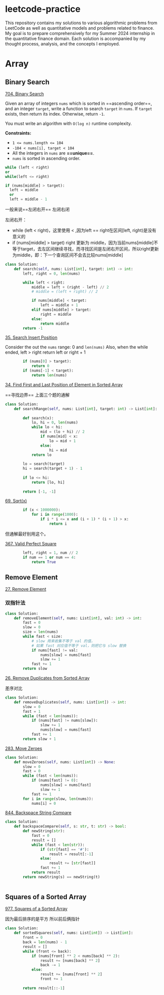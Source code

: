 # leetcode-practice
This repository contains my solutions to various algorithmic problems from LeetCode as well as quantitative models and problems related to finance. My goal is to prepare comprehensively for my Summer 2024 internship in the quantitative finance domain. Each solution is accompanied by my thought process, analysis, and the concepts I employed.

# Array

## Binary Search

[704. Binary Search](https://leetcode.com/problems/binary-search/)

Given an array of integers `nums` which is sorted in ==ascending order==, and an integer `target`, write a function to search `target` in `nums`. If `target` exists, then return its index. Otherwise, return `-1`.

You must write an algorithm with `O(log n)` runtime complexity.

**Constraints:**

- `1 <= nums.length <= 104`
- `-104 < nums[i], target < 104`
- All the integers in `nums` are **==unique==**.
- `nums` is sorted in ascending order.

```python
while (left < right)
or
while(left <= right)
```

```python
if (nums[middle] > target):
  left = middle 
  or 
  left = middle - 1
```

一般来说==左闭右开== 左闭右闭

左闭右开：

- while (left < right)，这里使用 < ,因为left == right在区间[left, right)是没有意义的
- if (nums[middle] > target) right 更新为 middle，因为当前nums[middle]不等于target，去左区间继续寻找，而寻找区间是左闭右开区间，所以right更新为middle，即：下一个查询区间不会去比较nums[middle]

```python
class Solution:
    def search(self, nums: List[int], target: int) -> int:
        left, right = 0, len(nums)  

        while left < right:  
            middle = left + (right - left) // 2
            # middle = (left + right) // 2

            if nums[middle] < target:
                left = middle + 1
            elif nums[middle] > target:
                right = middle  
            else:
                return middle
        return -1 
```

[35. Search Insert Position](https://leetcode.com/problems/search-insert-position/)

Consider the out the `nums` range: 0 and `len(nums)`
Also, when the while ended, left > right
return left or right + 1

```python
        if (nums[0] > target):
            return 0
        if (nums[-1] < target):
            return len(nums)
```



[34. Find First and Last Position of Element in Sorted Array](https://leetcode.com/problems/find-first-and-last-position-of-element-in-sorted-array/)

==寻找边界== 上面三个题的通解

```python
class Solution:
    def searchRange(self, nums: List[int], target: int) -> List[int]:
        
        def search(x):
            lo, hi = 0, len(nums)           
            while lo < hi:
                mid = (lo + hi) // 2
                if nums[mid] < x:
                    lo = mid + 1
                else:
                    hi = mid                    
            return lo
        
        lo = search(target)
        hi = search(target + 1) - 1
        
        if lo <= hi:
            return [lo, hi]
                
        return [-1, -1]
```

[69. Sqrt(x)](https://leetcode.com/problems/sqrtx/)

```python
        if (x < 1000000):
            for i in range(1000):
                if i * i <= x and (i + 1) * (i + 1) > x:
                    return i
```

但通解最好别用这个。

[367. Valid Perfect Square](https://leetcode.com/problems/valid-perfect-square/)

```python
        left, right = 1, num // 2
        if num == 1 or num == 4:
            return True
```

## Remove Element

[27. Remove Element](https://leetcode.com/problems/remove-element/)

### 双指针法

```python
class Solution:
    def removeElement(self, nums: List[int], val: int) -> int:
        fast = 0
        slow = 0
        size = len(nums)
        while fast < size:
            # slow 用来收集不等于 val 的值，
            # 如果 fast 对应值不等于 val，则把它与 slow 替换
            if nums[fast] != val:
                nums[slow] = nums[fast]
                slow += 1
            fast += 1
        return slow
```

[26. Remove Duplicates from Sorted Array](https://leetcode.com/problems/remove-duplicates-from-sorted-array/)

差序对比

```python
class Solution:
    def removeDuplicates(self, nums: List[int]) -> int:
        slow = 0
        fast = 1
        while (fast < len(nums)):
            if (nums[fast] != nums[slow]):
                slow += 1
                nums[slow] = nums[fast]
            fast += 1
        return slow + 1
```

[283. Move Zeroes](https://leetcode.com/problems/move-zeroes/)

```python
class Solution:
    def moveZeroes(self, nums: List[int]) -> None:
        slow = 0
        fast = 0
        while (fast < len(nums)):
            if (nums[fast] != 0):
                nums[slow] = nums[fast]
                slow += 1
            fast += 1
        for i in range(slow, len(nums)):
            nums[i] = 0
```

[844. Backspace String Compare](https://leetcode.com/problems/backspace-string-compare/)

```python
class Solution:
    def backspaceCompare(self, s: str, t: str) -> bool:
        def newString(str):
            fast = 0
            result = []
            while (fast < len(str)):
                if (str[fast] == '#'):
                    result = result[:-1]
                else:
                    result += [str[fast]]
                fast += 1
            return result
        return newString(s) == newString(t)
      
```

## Squares of a Sorted Array

[977. Squares of a Sorted Array](https://leetcode.com/problems/squares-of-a-sorted-array/)

因为最后排序的是平方 所以前后俩指针

```python
class Solution:
    def sortedSquares(self, nums: List[int]) -> List[int]:
        front = 0
        back = len(nums) - 1
        result = []
        while (front <= back):
            if (nums[front] ** 2 < nums[back] ** 2):
                result += [nums[back] ** 2]
                back -= 1
            else:
                result += [nums[front] ** 2]
                front += 1
            
        return result[::-1]
```









